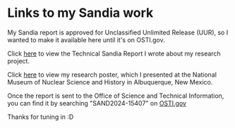 # Links to my Sandia work

My Sandia report is approved for Unclassified Unlimited Release (UUR), so I wanted to make it available here until it's on OSTI.gov.

Click [here](https://taliaduffy.github.io/sandia_files/sandia_report_2415407.pdf) to view the Technical Sandia Report I wrote about my research project.

Click [here](https://taliaduffy.github.io/sandia_files/research_poster.pdf) to view my research poster, which I presented at the National Museum of Nuclear Science and History in Albuquerque, New Mexico.

Once the report is sent to the Office of Science and Technical Information, you can find it by searching "SAND2024-15407" on [OSTI.gov](https://www.osti.gov)

Thanks for tuning in :D
